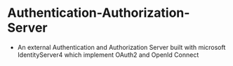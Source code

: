# Authentication-Authorization-Server

* An external Authentication and Authorization Server built with microsoft IdentityServer4 which implement OAuth2 and OpenId Connect
